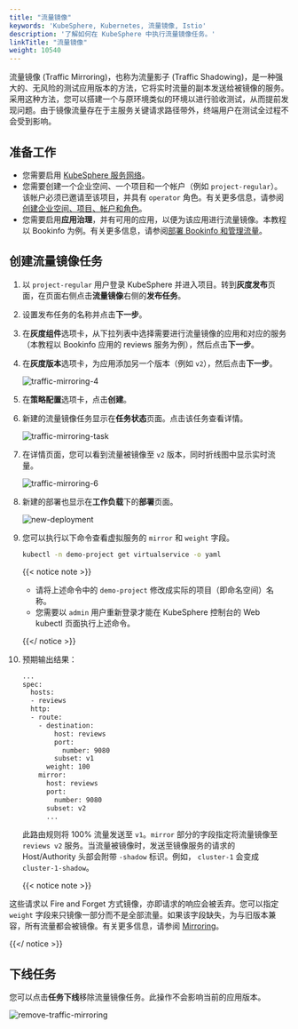 ```yaml
---
title: "流量镜像"
keywords: 'KubeSphere, Kubernetes, 流量镜像, Istio'
description: '了解如何在 KubeSphere 中执行流量镜像任务。'
linkTitle: "流量镜像"
weight: 10540
---
```


流量镜像 (Traffic Mirroring)，也称为流量影子 (Traffic Shadowing)，是一种强大的、无风险的测试应用版本的方法，它将实时流量的副本发送给被镜像的服务。采用这种方法，您可以搭建一个与原环境类似的环境以进行验收测试，从而提前发现问题。由于镜像流量存在于主服务关键请求路径带外，终端用户在测试全过程不会受到影响。

## 准备工作

- 您需要启用 [KubeSphere 服务网络](../../../pluggable-components/service-mesh/)。
- 您需要创建一个企业空间、一个项目和一个帐户（例如 `project-regular`）。该帐户必须已邀请至该项目，并具有 `operator` 角色。有关更多信息，请参阅[创建企业空间、项目、帐户和角色](../../../quick-start/create-workspace-and-project/)。
- 您需要启用**应用治理**，并有可用的应用，以便为该应用进行流量镜像。本教程以 Bookinfo 为例。有关更多信息，请参阅[部署 Bookinfo 和管理流量](../../../quick-start/deploy-bookinfo-to-k8s/)。

## 创建流量镜像任务

1. 以 `project-regular` 用户登录 KubeSphere 并进入项目。转到**灰度发布**页面，在页面右侧点击**流量镜像**右侧的**发布任务**。

2. 设置发布任务的名称并点击**下一步**。

3. 在**灰度组件**选项卡，从下拉列表中选择需要进行流量镜像的应用和对应的服务（本教程以 Bookinfo 应用的 reviews 服务为例），然后点击**下一步**。

4. 在**灰度版本**选项卡，为应用添加另一个版本（例如 `v2`），然后点击**下一步**。

   ![traffic-mirroring-4](/images/docs/zh-cn/project-user-guide/grayscale-release/traffic-mirroring/traffic-mirroring-4.jpg)

5. 在**策略配置**选项卡，点击**创建**。

6. 新建的流量镜像任务显示在**任务状态**页面。点击该任务查看详情。

   ![traffic-mirroring-task](/images/docs/zh-cn/project-user-guide/grayscale-release/traffic-mirroring/traffic-mirroring-task.jpg)

7. 在详情页面，您可以看到流量被镜像至 `v2` 版本，同时折线图中显示实时流量。

   ![traffic-mirroring-6](/images/docs/zh-cn/project-user-guide/grayscale-release/traffic-mirroring/traffic-mirroring-6.jpg)

8. 新建的部署也显示在**工作负载**下的**部署**页面。

   ![new-deployment](/images/docs/zh-cn/project-user-guide/grayscale-release/traffic-mirroring/new-deployment.jpg)

9. 您可以执行以下命令查看虚拟服务的 `mirror` 和 `weight` 字段。

   ```bash
   kubectl -n demo-project get virtualservice -o yaml
   ```

   {{< notice note >}} 

   - 请将上述命令中的 `demo-project` 修改成实际的项目（即命名空间）名称。
   - 您需要以 `admin` 用户重新登录才能在 KubeSphere 控制台的 Web kubectl 页面执行上述命令。

   {{</ notice >}} 

10. 预期输出结果：

    ```bash
    ...
    spec:
      hosts:
      - reviews
      http:
      - route:
        - destination:
            host: reviews
            port:
              number: 9080
            subset: v1
          weight: 100
        mirror:
          host: reviews
          port:
            number: 9080
          subset: v2
          ...
    ```

    此路由规则将 100% 流量发送至 `v1`。`mirror` 部分的字段指定将流量镜像至 `reviews v2` 服务。当流量被镜像时，发送至镜像服务的请求的 Host/Authority 头部会附带 `-shadow` 标识。例如， `cluster-1` 会变成 `cluster-1-shadow`。

    {{< notice note >}}

这些请求以 Fire and Forget 方式镜像，亦即请求的响应会被丢弃。您可以指定 `weight` 字段来只镜像一部分而不是全部流量。如果该字段缺失，为与旧版本兼容，所有流量都会被镜像。有关更多信息，请参阅 [Mirroring](https://istio.io/v1.5/pt-br/docs/tasks/traffic-management/mirroring/)。

{{</ notice >}}

## 下线任务

您可以点击**任务下线**移除流量镜像任务。此操作不会影响当前的应用版本。

![remove-traffic-mirroring](/images/docs/zh-cn/project-user-guide/grayscale-release/traffic-mirroring/remove-traffic-mirroring.jpg)